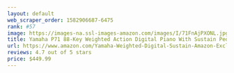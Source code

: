 ```yaml
---
layout: default 
﻿web_scraper_order: 1582906687-6475
rank: #57
image: https://images-na.ssl-images-amazon.com/images/I/71FnAjPXONL.jpg
title: Yamaha P71 88-Key Weighted Action Digital Piano With Sustain Pedal And Power Supply (Amazon…
url: https://www.amazon.com/Yamaha-Weighted-Digital-Sustain-Amazon-Exclusive/dp/B01LY8OUQW/ref=zg_mw_musical-instruments_57?_encoding=UTF8&psc=1&refRID=RA0A6WJ8XR76W6MNNJHV
reviews: 4.7 out of 5 stars
price: $449.99 
---
```


